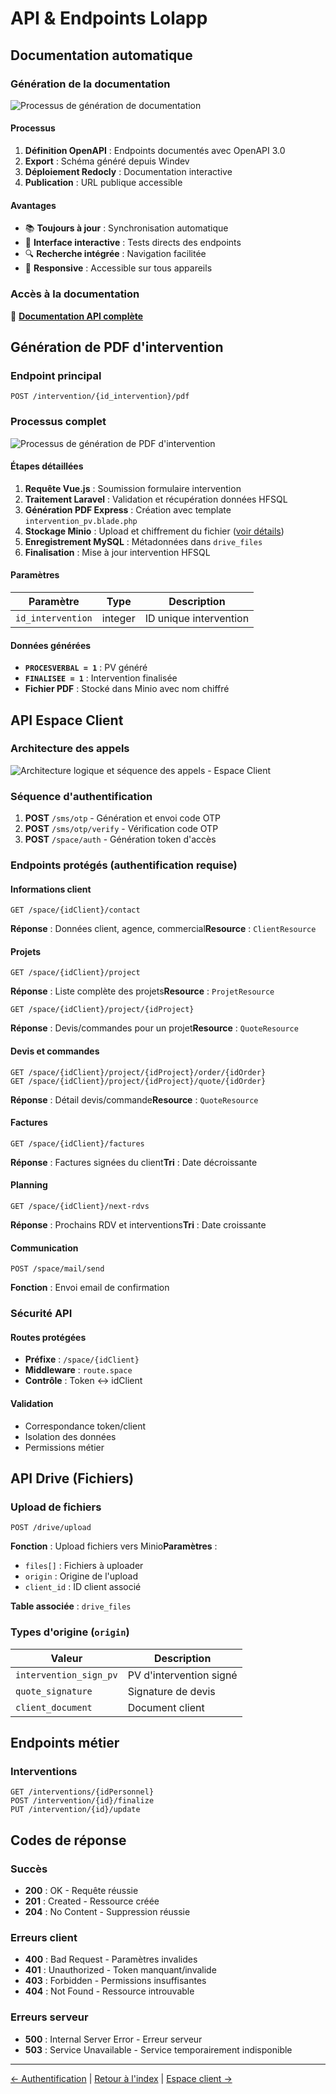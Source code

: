 # API & Endpoints Lolapp

## Documentation automatique

### Génération de la documentation

![Processus de génération de documentation](https://imgur.com/yg2vrxE.png)

#### Processus

1. **Définition OpenAPI** : Endpoints documentés avec OpenAPI 3.0
2. **Export** : Schéma généré depuis Windev
3. **Déploiement Redocly** : Documentation interactive
4. **Publication** : URL publique accessible

#### Avantages

* 📚 **Toujours à jour** : Synchronisation automatique
* 🎯 **Interface interactive** : Tests directs des endpoints
* 🔍 **Recherche intégrée** : Navigation facilitée
* 📱 **Responsive** : Accessible sur tous appareils

### Accès à la documentation

🔗 [**Documentation API complète**](https://api.lola-france.fr/docs/api)

## Génération de PDF d'intervention

### Endpoint principal

```http
POST /intervention/{id_intervention}/pdf
```

### Processus complet

![Processus de génération de PDF d'intervention](https://imgur.com/qoY22lB.png)

#### Étapes détaillées

1. **Requête Vue.js** : Soumission formulaire intervention
2. **Traitement Laravel** : Validation et récupération données HFSQL
3. **Génération PDF Express** : Création avec template `intervention_pv.blade.php`
4. **Stockage Minio** : Upload et chiffrement du fichier ([voir détails](./drives_files.md))
5. **Enregistrement MySQL** : Métadonnées dans `drive_files`
6. **Finalisation** : Mise à jour intervention HFSQL

#### Paramètres

| Paramètre         | Type    | Description            |
| ----------------- | ------- | ---------------------- |
| `id_intervention` | integer | ID unique intervention |

#### Données générées

* **`PROCESVERBAL = 1`** : PV généré
* **`FINALISEE = 1`** : Intervention finalisée
* **Fichier PDF** : Stocké dans Minio avec nom chiffré

## API Espace Client

### Architecture des appels

![Architecture logique et séquence des appels - Espace Client](https://imgur.com/bK3nijU.png)

### Séquence d'authentification

1. **POST** `/sms/otp` - Génération et envoi code OTP
2. **POST** `/sms/otp/verify` - Vérification code OTP
3. **POST** `/space/auth` - Génération token d'accès

### Endpoints protégés (authentification requise)

#### Informations client

```http
GET /space/{idClient}/contact
```

**Réponse** : Données client, agence, commercial**Resource** : `ClientResource`

#### Projets

```http
GET /space/{idClient}/project
```

**Réponse** : Liste complète des projets**Resource** : `ProjetResource`

```http
GET /space/{idClient}/project/{idProject}
```

**Réponse** : Devis/commandes pour un projet**Resource** : `QuoteResource`

#### Devis et commandes

```http
GET /space/{idClient}/project/{idProject}/order/{idOrder}
GET /space/{idClient}/project/{idProject}/quote/{idOrder}  
```

**Réponse** : Détail devis/commande**Resource** : `QuoteResource`

#### Factures

```http
GET /space/{idClient}/factures
```

**Réponse** : Factures signées du client**Tri** : Date décroissante

#### Planning

```http
GET /space/{idClient}/next-rdvs
```

**Réponse** : Prochains RDV et interventions**Tri** : Date croissante

#### Communication

```http
POST /space/mail/send
```

**Fonction** : Envoi email de confirmation

### Sécurité API

#### Routes protégées

* **Préfixe** : `/space/{idClient}`
* **Middleware** : `route.space`
* **Contrôle** : Token ↔ idClient

#### Validation

* Correspondance token/client
* Isolation des données
* Permissions métier

## API Drive (Fichiers)

### Upload de fichiers

```http
POST /drive/upload
```

**Fonction** : Upload fichiers vers Minio**Paramètres** :

* `files[]` : Fichiers à uploader
* `origin` : Origine de l'upload
* `client_id` : ID client associé

**Table associée** : `drive_files`

### Types d'origine (`origin`)

| Valeur                 | Description             |
| ---------------------- | ----------------------- |
| `intervention_sign_pv` | PV d'intervention signé |
| `quote_signature`      | Signature de devis      |
| `client_document`      | Document client         |

## Endpoints métier

### Interventions

```http
GET /interventions/{idPersonnel}
POST /intervention/{id}/finalize
PUT /intervention/{id}/update
```

## Codes de réponse

### Succès

* **200** : OK - Requête réussie
* **201** : Created - Ressource créée
* **204** : No Content - Suppression réussie

### Erreurs client

* **400** : Bad Request - Paramètres invalides
* **401** : Unauthorized - Token manquant/invalide
* **403** : Forbidden - Permissions insuffisantes
* **404** : Not Found - Ressource introuvable

### Erreurs serveur

* **500** : Internal Server Error - Erreur serveur
* **503** : Service Unavailable - Service temporairement indisponible

***

[← Authentification](authentication.md) | [Retour à l'index](./) | [Espace client →](client-space.md)
